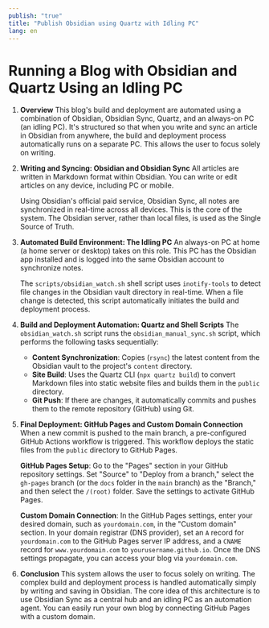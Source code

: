 ```yaml
---
publish: "true"
title: "Publish Obsidian using Quartz with Idling PC"
lang: en
---
```


# Running a Blog with Obsidian and Quartz Using an Idling PC

1.  **Overview**
    This blog's build and deployment are automated using a combination of Obsidian, Obsidian Sync, Quartz, and an always-on PC (an idling PC).
    It's structured so that when you write and sync an article in Obsidian from anywhere, the build and deployment process automatically runs on a separate PC.
    This allows the user to focus solely on writing.

2.  **Writing and Syncing: Obsidian and Obsidian Sync**
    All articles are written in Markdown format within Obsidian.
    You can write or edit articles on any device, including PC or mobile.

    Using Obsidian's official paid service, Obsidian Sync, all notes are synchronized in real-time across all devices.
    This is the core of the system. The Obsidian server, rather than local files, is used as the Single Source of Truth.

3.  **Automated Build Environment: The Idling PC**
    An always-on PC at home (a home server or desktop) takes on this role.
    This PC has the Obsidian app installed and is logged into the same Obsidian account to synchronize notes.

    The `scripts/obsidian_watch.sh` shell script uses `inotify-tools` to detect file changes in the Obsidian vault directory in real-time.
    When a file change is detected, this script automatically initiates the build and deployment process.

4.  **Build and Deployment Automation: Quartz and Shell Scripts**
    The `obsidian_watch.sh` script runs the `obsidian_manual_sync.sh` script, which performs the following tasks sequentially:

    *   **Content Synchronization**: Copies (`rsync`) the latest content from the Obsidian vault to the project's `content` directory.
    *   **Site Build**: Uses the Quartz CLI (`npx quartz build`) to convert Markdown files into static website files and builds them in the `public` directory.
    *   **Git Push**: If there are changes, it automatically commits and pushes them to the remote repository (GitHub) using Git.

5.  **Final Deployment: GitHub Pages and Custom Domain Connection**
    When a new commit is pushed to the main branch, a pre-configured GitHub Actions workflow is triggered.
    This workflow deploys the static files from the `public` directory to GitHub Pages.

    **GitHub Pages Setup**:
    Go to the "Pages" section in your GitHub repository settings.
    Set "Source" to "Deploy from a branch," select the `gh-pages` branch (or the `docs` folder in the `main` branch) as the "Branch," and then select the `/(root)` folder.
    Save the settings to activate GitHub Pages.

    **Custom Domain Connection**:
    In the GitHub Pages settings, enter your desired domain, such as `yourdomain.com`, in the "Custom domain" section.
    In your domain registrar (DNS provider), set an `A` record for `yourdomain.com` to the GitHub Pages server IP address, and a `CNAME` record for `www.yourdomain.com` to `yourusername.github.io`.
    Once the DNS settings propagate, you can access your blog via `yourdomain.com`.

6.  **Conclusion**
    This system allows the user to focus solely on writing. The complex build and deployment process is handled automatically simply by writing and saving in Obsidian.
    The core idea of this architecture is to use Obsidian Sync as a central hub and an idling PC as an automation agent.
    You can easily run your own blog by connecting GitHub Pages with a custom domain.
